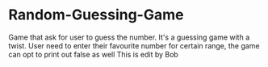 # Random-Guessing-Game
Game that ask for user to guess the number. It's a guessing game with a twist. User need to enter their favourite number for certain range, the game can opt to print out false as well
This is edit by Bob
